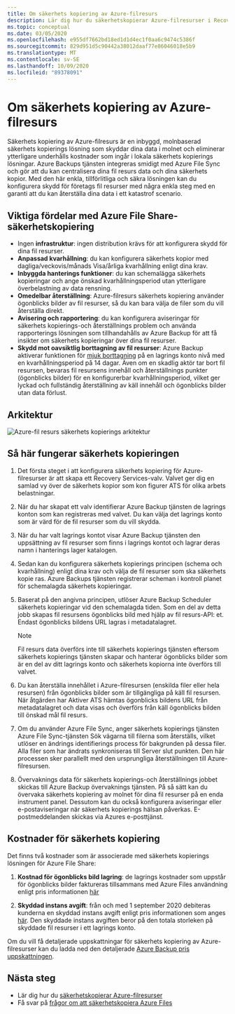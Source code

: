 ```yaml
---
title: Om säkerhets kopiering av Azure-filresurs
description: Lär dig hur du säkerhetskopierar Azure-filresurser i Recovery Services-valvet
ms.topic: conceptual
ms.date: 03/05/2020
ms.openlocfilehash: e955df7662bd18ed1d1d4ec1f0aa6c9474c5386f
ms.sourcegitcommit: 829d951d5c90442a38012daaf77e86046018e5b9
ms.translationtype: MT
ms.contentlocale: sv-SE
ms.lasthandoff: 10/09/2020
ms.locfileid: "89378091"
---
```

# <a name="about-azure-file-share-backup"></a>Om säkerhets kopiering av Azure-filresurs

Säkerhets kopiering av Azure-filresurs är en inbyggd, molnbaserad säkerhets kopierings lösning som skyddar dina data i molnet och eliminerar ytterligare underhålls kostnader som ingår i lokala säkerhets kopierings lösningar. Azure Backups tjänsten integreras smidigt med Azure File Sync och gör att du kan centralisera dina fil resurs data och dina säkerhets kopior. Med den här enkla, tillförlitliga och säkra lösningen kan du konfigurera skydd för företags fil resurser med några enkla steg med en garanti att du kan återställa dina data i ett katastrof scenario.

## <a name="key-benefits-of-azure-file-share-backup"></a>Viktiga fördelar med Azure File Share-säkerhetskopiering

* Ingen **infrastruktur**: ingen distribution krävs för att konfigurera skydd för dina fil resurser.
* **Anpassad kvarhållning**: du kan konfigurera säkerhets kopior med dagliga/veckovis/månads Visa/årliga kvarhållning enligt dina krav.
* **Inbyggda hanterings funktioner**: du kan schemalägga säkerhets kopieringar och ange önskad kvarhållningsperiod utan ytterligare överbelastning av data rensning.
* **Omedelbar återställning**: Azure-filresurs säkerhets kopiering använder ögonblicks bilder av fil resurser, så du kan bara välja de filer som du vill återställa direkt.
* **Avisering och rapportering**: du kan konfigurera aviseringar för säkerhets kopierings-och återställnings problem och använda rapporterings lösningen som tillhandahålls av Azure Backup för att få insikter om säkerhets kopieringar över dina fil resurser.
* **Skydd mot oavsiktlig borttagning av fil resurser**: Azure Backup aktiverar funktionen för [mjuk borttagning](../storage/files/storage-files-prevent-file-share-deletion.md) på en lagrings konto nivå med en kvarhållningsperiod på 14 dagar. Även om en skadlig aktör tar bort fil resursen, bevaras fil resursens innehåll och återställnings punkter (ögonblicks bilder) för en konfigurerbar kvarhållningsperiod, vilket ger lyckad och fullständig återställning av käll innehåll och ögonblicks bilder utan data förlust.

## <a name="architecture"></a>Arkitektur

![Azure-fil resurs säkerhets kopierings arkitektur](./media/azure-file-share-backup-overview/azure-file-shares-backup-architecture.png)

## <a name="how-the-backup-process-works"></a>Så här fungerar säkerhets kopieringen

1. Det första steget i att konfigurera säkerhets kopiering för Azure-filresurser är att skapa ett Recovery Services-valv. Valvet ger dig en samlad vy över de säkerhets kopior som kon figurer ATS för olika arbets belastningar.

2. När du har skapat ett valv identifierar Azure Backup tjänsten de lagrings konton som kan registreras med valvet. Du kan välja det lagrings konto som är värd för de fil resurser som du vill skydda.

3. När du har valt lagrings kontot visar Azure Backup tjänsten den uppsättning av fil resurser som finns i lagrings kontot och lagrar deras namn i hanterings lager katalogen.

4. Sedan kan du konfigurera säkerhets kopierings principen (schema och kvarhållning) enligt dina krav och välja de fil resurser som ska säkerhets kopie ras. Azure Backups tjänsten registrerar scheman i kontroll planet för schemalagda säkerhets kopieringar.

5. Baserat på den angivna principen, utlöser Azure Backup Scheduler säkerhets kopieringar vid den schemalagda tiden. Som en del av detta jobb skapas fil resursens ögonblicks bild med hjälp av fil resurs-API: et. Endast ögonblicks bildens URL lagras i metadatalagret.

    >[!NOTE]
    >Fil resurs data överförs inte till säkerhets kopierings tjänsten eftersom säkerhets kopierings tjänsten skapar och hanterar ögonblicks bilder som är en del av ditt lagrings konto och säkerhets kopiorna inte överförs till valvet.

6. Du kan återställa innehållet i Azure-filresursen (enskilda filer eller hela resursen) från ögonblicks bilder som är tillgängliga på käll fil resursen. När åtgärden har Aktiver ATS hämtas ögonblicks bildens URL från metadatalagret och data visas och överförs från käll ögonblicks bilden till önskad mål fil resurs.

7. Om du använder Azure File Sync, anger säkerhets kopierings tjänsten Azure File Sync-tjänsten Sök vägarna till filerna som återställs, vilket utlöser en ändrings identifierings process för bakgrunden på dessa filer. Alla filer som har ändrats synkroniseras till Server slut punkten. Den här processen sker parallellt med den ursprungliga återställningen till Azure-filresursen.

8. Övervaknings data för säkerhets kopierings-och återställnings jobbet skickas till Azure Backup övervaknings tjänsten. På så sätt kan du övervaka säkerhets kopiering av molnet för dina fil resurser på en enda instrument panel. Dessutom kan du också konfigurera aviseringar eller e-postaviseringar när säkerhets kopierings hälsan påverkas. E-postmeddelanden skickas via Azures e-posttjänst.

## <a name="backup-costs"></a>Kostnader för säkerhets kopiering

Det finns två kostnader som är associerade med säkerhets kopierings lösningen för Azure File Share:

1. **Kostnad för ögonblicks bild lagring**: de lagrings kostnader som uppstår för ögonblicks bilder faktureras tillsammans med Azure Files användning enligt pris informationen [här](https://azure.microsoft.com/pricing/details/storage/files/)

2. **Skyddad instans avgift**: från och med 1 september 2020 debiteras kunderna en skyddad instans avgift enligt pris informationen som anges [här](https://azure.microsoft.com/pricing/details/backup/). Den skyddade instans avgiften beror på den totala storleken på skyddade fil resurser i ett lagrings konto.

Om du vill få detaljerade uppskattningar för säkerhets kopiering av Azure-filresurser kan du ladda ned den detaljerade [Azure Backup pris uppskattningen](https://aka.ms/AzureBackupCostEstimates).  

## <a name="next-steps"></a>Nästa steg

* Lär dig hur du [säkerhetskopierar Azure-filresurser](backup-afs.md)
* Få svar på [frågor om att säkerhetskopiera Azure Files](backup-azure-files-faq.md)
